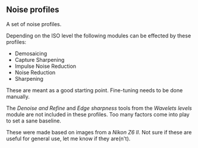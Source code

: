 ## Noise profiles

A set of noise profiles.

Depending on the ISO level the following modules can be effected by these profiles:

- Demosaicing
- Capture Sharpening
- Impulse Noise Reduction
- Noise Reduction
- Sharpening

These are meant as a good starting point. Fine-tuning needs to be done manually.

The *Denoise and Refine* and *Edge sharpness* tools from the *Wavelets levels* module are not included in these profiles. Too many factors come into play to set a sane baseline. 

These were made based on images from a *Nikon Z6 II*. Not sure if these are useful for general use, let me know if they are(n't).
